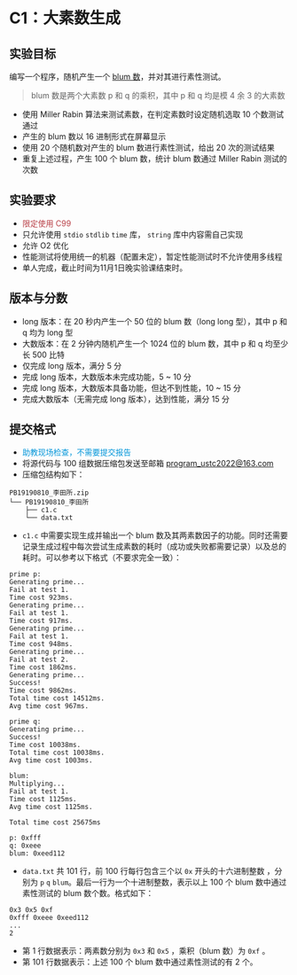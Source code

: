 # C1：大素数生成

## 实验目标

编写一个程序，随机产生一个 [blum 数](https://en.wikipedia.org/wiki/Blum_integer)，并对其进行素性测试。

> blum 数是两个大素数 p 和 q 的乘积，其中 p 和 q 均是模 4 余 3 的大素数

- 使用 Miller Rabin 算法来测试素数，在判定素数时设定随机选取 10 个数测试通过
- 产生的 blum 数以 16 进制形式在屏幕显示
- 使用 20 个随机数对产生的 blum 数进行素性测试，给出 20 次的测试结果
- 重复上述过程，产生 100 个 blum 数，统计 blum 数通过 Miller Rabin 测试的次数

## 实验要求

- <span style="color: #b94047">限定使用 C99</span>
- 只允许使用 `stdio` `stdlib` `time` 库， `string` 库中内容需自己实现
- 允许 O2 优化
- 性能测试将使用统一的机器（配置未定），暂定性能测试时不允许使用多线程
- 单人完成，截止时间为11月1日晚实验课结束时。

## 版本与分数

- long 版本：在 20 秒内产生一个 50 位的 blum 数（long long 型），其中 p 和 q 均为 long 型
- 大数版本：在 2 分钟内随机产生一个 1024 位的 blum 数，其中 p 和 q 均至少长 500 比特
- 仅完成 long 版本，满分 5 分
- 完成 long 版本，大数版本未完成功能，5 ~ 10 分
- 完成 long 版本，大数版本具备功能，但达不到性能，10 ~ 15 分
- 完成大数版本（无需完成 long 版本），达到性能，满分 15 分

## 提交格式

- <span style="color: #0095d9">助教现场检查，不需要提交报告</span>
- 将源代码与 100 组数据压缩包发送至邮箱 [program_ustc2022@163.com](mailto:program_ustc2022@163.com)
- 压缩包结构如下：
```
PB19190810_李田所.zip
└── PB19190810_李田所
    ├── c1.c
    └── data.txt
```
- `c1.c` 中需要实现生成并输出一个 blum 数及其两素数因子的功能。同时还需要记录生成过程中每次尝试生成素数的耗时（成功或失败都需要记录）以及总的耗时。可以参考以下格式（不要求完全一致）：
```
prime p:
Generating prime...
Fail at test 1.
Time cost 923ms.
Generating prime...
Fail at test 1.
Time cost 917ms.
Generating prime...
Fail at test 1.
Time cost 948ms.
Generating prime...
Fail at test 2.
Time cost 1862ms.
Generating prime...
Success!
Time cost 9862ms.
Total time cost 14512ms.
Avg time cost 967ms.

prime q:
Generating prime...
Success!
Time cost 10038ms.
Total time cost 10038ms.
Avg time cost 1003ms.

blum:
Multiplying...
Fail at test 1.
Time cost 1125ms.
Avg time cost 1125ms.

Total time cost 25675ms

p: 0xfff
q: 0xeee
blum: 0xeed112
```

- `data.txt` 共 101 行，前 100 行每行包含三个以 `0x` 开头的十六进制整数 ，分别为 `p` `q` `blum`。最后一行为一个十进制整数，表示以上 100 个 blum 数中通过素性测试的 blum 数个数。格式如下：

```
0x3 0x5 0xf
0xfff 0xeee 0xeed112
...
2
```

- 第 1 行数据表示：两素数分别为 `0x3` 和 `0x5` ，乘积（blum 数）为 `0xf` 。 
- 第 101 行数据表示：上述 100 个 blum 数中通过素性测试的有 2 个。